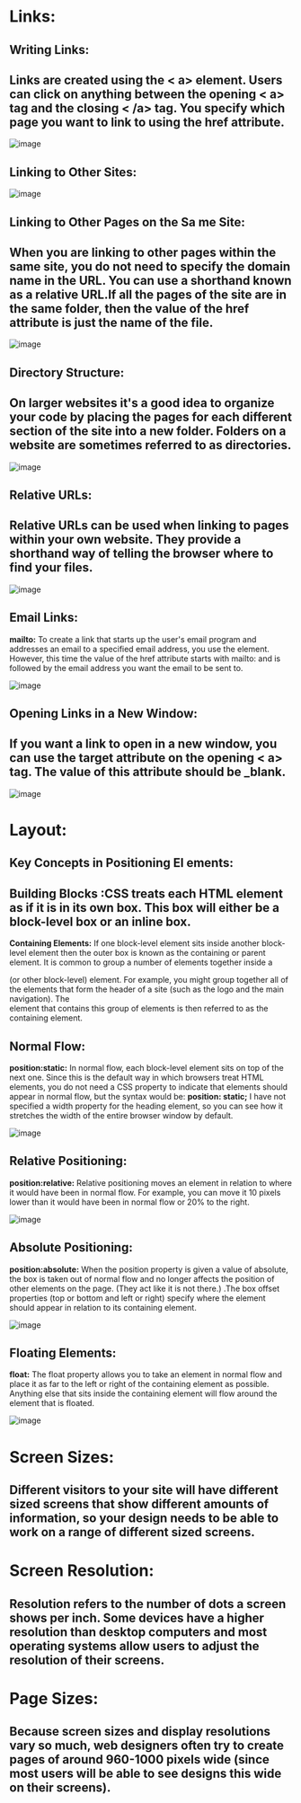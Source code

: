 # Links:
## Writing Links:
## Links are created using the < a> element. Users can click on anything between the opening < a> tag and the closing < /a> tag. You specify which page you want to link to using the href attribute.

![image](https://user-images.githubusercontent.com/79833733/111363368-a0736480-8698-11eb-9092-618e1cec78de.png)

## Linking to Other Sites:
![image](https://user-images.githubusercontent.com/79833733/111366731-8dfb2a00-869c-11eb-8b08-6b6472486958.png)


## Linking to Other Pages on the Sa me Site:
## When you are linking to other pages within the same site, you do not need to specify the domain name in the URL. You can use a shorthand known as a relative URL.If all the pages of the site are in the same folder, then the value of the href attribute is just the name of the file.

![image](https://user-images.githubusercontent.com/79833733/111368660-d1569800-869e-11eb-8a56-58d5c428f1ac.png)

## Directory Structure:
## On larger websites it's a good idea to organize your code by placing the pages for each different section of the site into a new folder. Folders on a website are sometimes referred to as directories.

![image](https://user-images.githubusercontent.com/79833733/111368964-285c6d00-869f-11eb-985b-544ca893c8cf.png)

## Relative URLs:
## Relative URLs can be used when linking to pages within your own website. They provide a shorthand way of telling the browser where to find your files.

![image](https://user-images.githubusercontent.com/79833733/111374261-91df7a00-86a5-11eb-9e3f-ba667233eacb.png)
## Email Links:
**mailto:**  To create a link that starts up the user's email program and addresses an email to a specified email address, you use the <a> element. However, this time the value of the href attribute starts with mailto: and is followed by the email address you want the email to be sent to.
  
  ![image](https://user-images.githubusercontent.com/79833733/111374632-04505a00-86a6-11eb-9cd8-ab389ebe6b61.png)
## Opening Links in a New Window:
## If you want a link to open in a new window, you can use the target attribute on the opening < a> tag. The value of this attribute should be _blank.

![image](https://user-images.githubusercontent.com/79833733/111374940-5e511f80-86a6-11eb-9bac-1d2b582f21c4.png)



# Layout:
## Key Concepts in Positioning El ements:
## Building Blocks :CSS treats each HTML element as if it is in its own box. This box will either be a block-level box or an inline box.


**Containing Elements:** If one block-level element sits inside another block-level element then the outer box is known as the containing or parent element. It is common to group a number of elements together inside a <div> (or other block-level) element. For example, you might group together all of the elements that form the header of a site (such as the logo and the main navigation). The <div> element that contains this group of elements is then referred to as the containing element.
  
  ## Normal Flow:
  **position:static:**  In normal flow, each block-level element sits on top of the next one. Since this is the default way in which browsers treat HTML elements, you do not need a CSS property to indicate that elements should appear in normal flow, but the syntax would be:
**position: static;**
I have not specified a width property for the heading element, so you can see how it stretches the width of the entire browser window by default.



![image](https://user-images.githubusercontent.com/79833733/111378351-614e0f00-86aa-11eb-861b-8572168ab897.png)

## Relative Positioning:
**position:relative:** Relative positioning moves an element in relation to where it would have been in normal flow. For example, you can move it 10 pixels lower than it would have been in normal flow or 20% to the right.


![image](https://user-images.githubusercontent.com/79833733/111378661-cd307780-86aa-11eb-8e57-9b8299e42d80.png)

## Absolute Positioning:
**position:absolute:** When the position property is given a value of absolute, the box is taken out of normal flow and no longer affects the position of other elements on the page. (They act like it is not there.) .The box offset properties (top or bottom and left or right) specify where the element should appear in relation to its containing element.


![image](https://user-images.githubusercontent.com/79833733/111378912-2d271e00-86ab-11eb-9e85-aa0c9171c7db.png)

## Floating Elements:
**float:** The float property allows you to take an element in normal flow and place it as far to the left or right of the containing element as possible. Anything else that sits inside the containing element will flow around the element that is floated.


![image](https://user-images.githubusercontent.com/79833733/111379410-c6eecb00-86ab-11eb-8cba-39e636294576.png)

# Screen Sizes:
## Different visitors to your site will have different sized screens that show different amounts of information, so your design needs to be able to work on a range of different sized screens.
# Screen Resolution:
## Resolution refers to the number of dots a screen shows per inch. Some devices have a higher resolution than desktop computers and most operating systems allow users to adjust the resolution of their screens.
# Page Sizes:
## Because screen sizes and display resolutions vary so much, web designers often try to create pages of around 960-1000 pixels wide (since most users will be able to see designs this wide on their screens).

